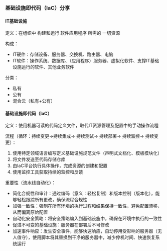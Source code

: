 ### 基础设施即代码（IaC）分享

#### IT基础设施

定义：在组织中 构建和运行 软件应用程序 所需的 一切资源

构成：
- IT硬件：存储设备、服务器、交换机、路由器、电脑
- IT软件：操作系统、数据库、（应用程序）服务器、虚拟化软件、支撑IT基础设施运行的软件、其他业务软件

分类：
- 私有
- 公有
- 混合云（私有+公有）

#### 基础设施即代码（IaC）

定义：使用机器可读的代码定义文件，取代IT资源管理及配置中的手动操作流程

流程（循环：持续变更->持续集成-> 持续测试-> 持续部署-> 持续监控-> 持续变更）：
1. 使用特定领域语言编写定义基础设施规范文件（声明式文档化、模板模块化）
2. 将文件发送至代码存储仓库
3. 由IaC平台执行具体操作，完成资源的创建和配置
4. 使用监控工具获取持续的监控和反馈

重要性（流水线自动化）：
- 简化合规性和审计：通过编码（意义：轻松复制）和版本控制（版本化），能够轻松跟踪所有更改，确保流程合规性
- 加强一致性：强制在所有环境的执行过程和结果保持一致性，避免配置漂移，从而偏离原始配置
- 自动化安全策略：将安全策略编入到基础设施中，确保在环境中执行的一致性
- 促进不可变的基础设施：服务器在部署后不可修改
- 加速事件响应：发生安全事件，能够快速响应，自动停用受影响的服务器（无人值守），使用脚本将其替换到干净的服务器中，减少停机时间、快速恢复系统运行


